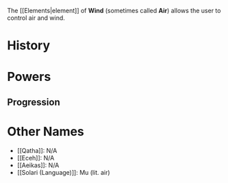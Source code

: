 The [[Elements|element]] of __Wind__ (sometimes called __Air__) allows the user to control air and wind.
# History
# Powers
## Progression
# Other Names
- [[Qatha]]: N/A
- [[Eceh]]: N/A
- [[Aeikas]]: N/A
- [[Solari (Language)]]: Mu (lit. air)